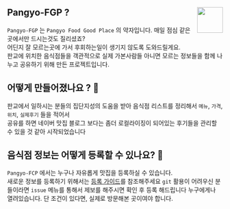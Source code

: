  ## Pangyo-FGP ? <img src = "https://i.imgur.com/J7hGHUH.png" width = 60  align = right> 
`Pangyo-FGP` 는 `Pangyo Food Good Place` 의 약자입니다. 매일 점심 같은곳에서만 드시는것도 질리셨죠?   
어딘지 잘 모르는곳에 가서 후회하는일이 생기지 않도록 도와드릴게요.  
판교에 위치한 음식점들을 객관적으로 실제 가본사람들 아니면 모르는 정보들을 함께 나누고 공유하기 위해 만든 프로젝트입니다.  
 
 

## 어떻게 만들어졌나요 ? 🧐
판교에서 일하시는 분들의 집단지성의 도움을 받아 음식점 리스트를 정리해서 `메뉴`, `가격`, `위치`, `실제후기` 들을 적어서   
공유를 하면 네이버 맛집 블로그 보다는 좀더 로컬라이징이 되어있는 후기들을 관리할 수 있을 것 같아 시작되었습니다

## 음식점 정보는 어떻게 등록할 수 있나요? 📝
`Pangyo-FCP` 에서는 누구나 자유롭게 맛집을 등록하실 수 있습니다.   
새로운 정보를 등록하기 위해서는 [등록 가이드](./register_guide.md)를 참조해주세요
`git` 활용이 어려우신 분들이라면 `issue` 메뉴를 통해서 제보를 해주시면 확인 후 등록 해드립니다 
누구에게나 열려있습니다. 단 조건이 있다면, 실제로 방문해본 곳이여야 합니다.  




